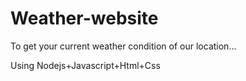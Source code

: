# Weather-website

To get your current weather condition of our location...

Using Nodejs+Javascript+Html+Css
